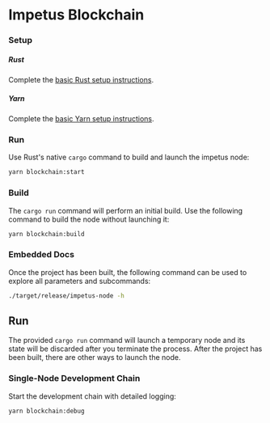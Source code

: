 # Impetus Blockchain


### Setup

##### Rust
Complete the [basic Rust setup instructions](https://github.com/substrate-developer-hub/substrate-node-template/blob/main/docs/rust-setup.md).
##### Yarn
Complete the [basic Yarn setup instructions](https://classic.yarnpkg.com/lang/en/docs/install/#windows-stable).

### Run

Use Rust's native `cargo` command to build and launch the impetus node:

```sh
yarn blockchain:start
```

### Build

The `cargo run` command will perform an initial build. Use the following command to build the node
without launching it:

```sh
yarn blockchain:build
```

### Embedded Docs

Once the project has been built, the following command can be used to explore all parameters and
subcommands:

```sh
./target/release/impetus-node -h
```

## Run

The provided `cargo run` command will launch a temporary node and its state will be discarded after
you terminate the process. After the project has been built, there are other ways to launch the
node.

### Single-Node Development Chain

Start the development chain with detailed logging:

```bash
yarn blockchain:debug
```
